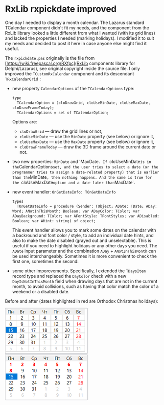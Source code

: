 RxLib rxpickdate improved
====================

One day I needed to display a month calendar. The Lazarus standard TCalendar component didn't fit my needs, and the component from the RxLib library looked a little different from what I wanted (with its grid lines) and lacked the properties I needed (marking holidays). I modified it to suit my needs and decided to post it here in case anyone else might find it useful.

The `rxpickdate.pas` originally is the file from [https://wiki.freepascal.org/RXfpc](RxLib components library for Delphi/Lazarus), see original copyright inside the source file. I only improved the `TCustomRxCalendar` component and its descendant `TRxCalendarGrid `:

* new property `CalendarOptions` of the `TCalendarOptions` type:

    ```delphi
    type
      TCalendarOption = (cloDrawGrid, cloUseMinDate, cloUseMaxDate, cloDrawFrameToday);
      TCalendarOptions = set of TCalendarOption;
    ```

    Options are:
    * `cloDrawGrid` — draw the grid lines or not,
    * `cloUseMinDate` — use the `MinDate` property (see below) or ignore it,
    * `cloUseMaxDate` — use the `MaxDate` property (see below) or ignore it,
    * `cloDrawFrameToday` — draw the 3D frame around the current date or not.

* two new properties: `MinDate` and 'MaxDate`. If `cloUseMinDate` is in the `CalendarOptions` set, and the user tries to select a date (or the programmer tries to assign a date-related property) that is earlier than the `MinDate`, then nothing happens. And the same is true for the `cloUseMaxDate` option and a date later than `MaxDate`.

* new event handler: `OnGetDateInfo: TOnGetDateInfo`

    ```delphi
    types
      TOnGetDateInfo = procedure (Sender: TObject; ADate: TDate; ADay: Word; ANotInThisMonth: Boolean; var ADayColor: TColor; var ADayBackground: TColor; var AFontStyle: TFontStyles; var ADisabled: Boolean; var AHint: string) of object;
    ```

    This event handler allows you to mark some dates on the calendar with a backround and font color / style, to add an individual date hints, and also to make the date disabled (grayed out and unselectable). This is useful if you need to highlight holidays or any other days you need. The `ADate` input parameter and the combination `ADay` + `ANotInThisMonth` can be used interchangeably. Sometimes it is more convenient to check the first one, sometimes the second.

* some other imporovements. Specifically, I extended the `TDaysItem` record type and replaced the `DayColor` check with a new `DayIsNotInThisMonth` field when drawing days that are not in the current month, to avoid collisions, such as having that color match the color of a weekend or a disabled date.

Before and after (dates highlighted in red are Orthodox Christmas holidays):

![Before](before.png) ![After](after.png)
